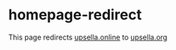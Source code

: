 # homepage-redirect
This page redirects [upsella.online](https://upsella.online) to [upsella.org](https://upsella.org)
